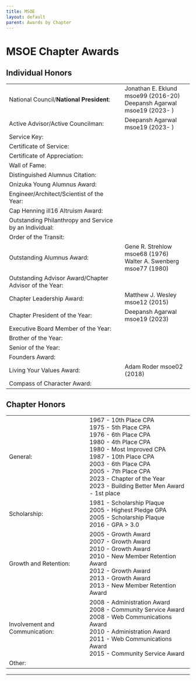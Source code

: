 ```yaml
---
title: MSOE
layout: default
parent: Awards by Chapter
---
```


<link rel="stylesheet" href="{{ '/assets/css/by_chapter.css' | relative_url }}">

# MSOE Chapter Awards

## Individual Honors

<table>
<tbody>

<tr>
<td>National Council/<b>National President</b>:</td>
<td>Jonathan E. Eklund msoe99 (2016-20)
<br>Deepansh Agarwal msoe19 (2023- )
</td></tr>

<tr>
<td>Active Advisor/Active Councilman:</td>
<td>Deepansh Agarwal msoe19 (2023- )
</td></tr>

<tr>
<td>Service Key:</td>
<td>
</td></tr>

<tr>
<td>Certificate of Service:</td>
<td>
</td></tr>

<tr>
<td>Certificate of Appreciation:</td>
<td>
</td></tr>

<tr>
<td>Wall of Fame:</td>
<td>
</td></tr>

<tr>
<td>Distinguished Alumnus Citation:</td>
<td>
</td></tr>

<tr>
<td>Onizuka Young Alumnus Award:</td>
<td>
</td></tr>

<tr>
<td>Engineer/Architect/Scientist of the Year:</td>
<td>
</td></tr>

<tr>
<td>Cap Henning ill16 Altruism Award:</td>
<td>
</td></tr>

<tr>
<td>Outstanding Philanthropy and Service by an Individual:</td>
<td>
</td></tr>

<tr>
<td>Order of the Transit:</td>
<td>
</td></tr>

<tr>
<td>Outstanding Alumnus Award:</td>
<td>Gene R. Strehlow msoe68 (1976)
<br>Walter A. Swenberg msoe77 (1980)
</td></tr>

<tr>
<td>Outstanding Advisor Award/Chapter Advisor of the Year:</td>
<td>
</td></tr>

<tr>
<td>Chapter Leadership Award:</td>
<td>Matthew J. Wesley msoe12 (2015)
</td></tr>

<tr>
<td>Chapter President of the Year:</td>
<td>Deepansh Agarwal msoe19 (2023)
</td></tr>

<tr>
<td>Executive Board Member of the Year:</td>
<td>
</td></tr>

<tr>
<td>Brother of the Year:</td>
<td>
</td></tr>

<tr>
<td>Senior of the Year:</td>
<td>
</td></tr>

<tr>
<td>Founders Award:</td>
<td>
</td></tr>

<tr>
<td>Living Your Values Award:</td>
<td>Adam Roder msoe02 (2018)
</td></tr>

<tr>
<td>Compass of Character Award:</td>
<td>
</td></tr>

</tbody>
</table>

## Chapter Honors

<table>
<tbody>

<tr>
<td>General:</td>
<td>1967 - 10th Place CPA
<br>1975 - 5th Place CPA
<br>1976 - 6th Place CPA
<br>1980 - 4th Place CPA
<br>1980 - Most Improved CPA
<br>1987 - 10th Place CPA
<br>2003 - 6th Place CPA
<br>2005 - 7th Place CPA
<br>2023 - Chapter of the Year
<br>2023 - Building Better Men Award - 1st place
</td></tr>

<tr>
<td>Scholarship:</td>
<td>1981 - Scholarship Plaque
<br>2005 - Highest Pledge GPA
<br>2005 - Scholarship Plaque
<br>2016 - GPA > 3.0
</td></tr>

<tr>
<td>Growth and Retention:</td>
<td>2005 - Growth Award
<br>2007 - Growth Award
<br>2010 - Growth Award
<br>2010 - New Member Retention Award
<br>2012 - Growth Award
<br>2013 - Growth Award
<br>2013 - New Member Retention Award
</td></tr>

<tr>
<td>Involvement and Communication:</td>
<td>2008 - Administration Award
<br>2008 - Community Service Award
<br>2008 - Web Communications Award
<br>2010 - Administration Award
<br>2011 - Web Communications Award
<br>2015 - Community Service Award
</td></tr>

<tr>
<td>Other:</td>
<td>
</td></tr>

</tbody>
</table>

---
